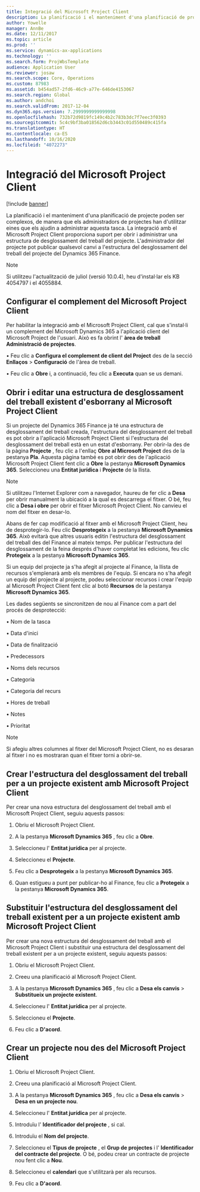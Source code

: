 ```yaml
---
title: Integració del Microsoft Project Client
description: La planificació i el manteniment d'una planificació de projecte poden ser complexos, de manera que els administradors de projectes han d'utilitzar eines que els ajudin a administrar aquesta tasca. La integració amb el Microsoft Project Client proporciona suport per obrir i administrar una estructura de desglossament del treball del projecte.
author: Yowelle
manager: AnnBe
ms.date: 12/11/2017
ms.topic: article
ms.prod: ''
ms.service: dynamics-ax-applications
ms.technology: ''
ms.search.form: ProjWbsTemplate
audience: Application User
ms.reviewer: josaw
ms.search.scope: Core, Operations
ms.custom: 87983
ms.assetid: b454ad57-2fd6-46c9-a77e-646de4153067
ms.search.region: Global
ms.author: andchoi
ms.search.validFrom: 2017-12-04
ms.dyn365.ops.version: 7.2999999999999998
ms.openlocfilehash: 732b72d9819fc149c4b2c783b3dc7f7eec3f0393
ms.sourcegitcommit: 5c4c9bf3ba018562d6cb3443c01d550489c415fa
ms.translationtype: HT
ms.contentlocale: ca-ES
ms.lasthandoff: 10/16/2020
ms.locfileid: "4072273"
---
```

# <a name="microsoft-project-client-integration"></a>Integració del Microsoft Project Client

[!include [banner](../includes/banner.md)]

La planificació i el manteniment d'una planificació de projecte poden ser complexos, de manera que els administradors de projectes han d'utilitzar eines que els ajudin a administrar aquesta tasca. La integració amb el Microsoft Project Client proporciona suport per obrir i administrar una estructura de desglossament del treball del projecte. L'administrador del projecte pot publicar qualsevol canvi a l'estructura del desglossament del treball del projecte del Dynamics 365 Finance.

> [!NOTE]
> Si utilitzeu l'actualització de juliol (versió 10.0.4), heu d'instal·lar els KB 4054797 i el 4055884.

## <a name="configure-the-microsoft-project-client-add-in"></a>Configurar el complement del Microsoft Project Client
Per habilitar la integració amb el Microsoft Project Client, cal que s'instal·li un complement del Microsoft Dynamics 365 a l'aplicació client del Microsoft Project de l'usuari. Això es fa obrint l' **àrea de treball Administració de projectes**.

• Feu clic a **Configura el complement de client del Project** des de la secció **Enllaços** > **Configuració** de l'àrea de treball.

• Feu clic a **Obre** i, a continuació, feu clic a **Executa** quan se us demani.

## <a name="open-and-edit-an-existing-draft-work-breakdown-structure-in-microsoft-project-client"></a>Obrir i editar una estructura de desglossament del treball existent d'esborrany al Microsoft Project Client
Si un projecte del Dynamics 365 Finance ja té una estructura de desglossament del treball creada, l'estructura del desglossament del treball es pot obrir a l'aplicació Microsoft Project Client si l'estructura del desglossament del treball està en un estat d'esborrany. Per obrir-la des de la pàgina **Projecte** , feu clic a l'enllaç **Obre al Microsoft Project** des de la pestanya **Pla**. Aquesta pàgina també es pot obrir des de l'aplicació Microsoft Project Client fent clic a **Obre** la pestanya **Microsoft Dynamics 365**. Seleccioneu una **Entitat jurídica** i **Projecte** de la llista.

> [!NOTE]
> Si utilitzeu l'Internet Explorer com a navegador, haureu de fer clic a **Desa** per obrir manualment la ubicació a la qual es descarrega el fitxer. O bé, feu clic a **Desa i obre** per obrir el fitxer Microsoft Project Client. No canvieu el nom del fitxer en desar-lo.

Abans de fer cap modificació al fitxer amb el Microsoft Project Client, heu de desprotegir-lo. Feu clic **Desprotegeix** a la pestanya **Microsoft Dynamics 365**. Això evitarà que altres usuaris editin l'estructura del desglossament del treball des del Finance al mateix temps. Per publicar l'estructura del desglossament de la feina després d'haver completat les edicions, feu clic **Protegeix** a la pestanya **Microsoft Dynamics 365**.

Si un equip del projecte ja s'ha afegit al projecte al Finance, la llista de recursos s'emplenarà amb els membres de l'equip. Si encara no s'ha afegit un equip del projecte al projecte, podeu seleccionar recursos i crear l'equip al Microsoft Project Client fent clic al botó **Recursos** de la pestanya **Microsoft Dynamics 365**. 

Les dades següents se sincronitzen de nou al Finance com a part del procés de desprotecció:

• Nom de la tasca

• Data d'inici

• Data de finalització

• Predecessors

• Noms dels recursos

• Categoria

• Categoria del recurs

• Hores de treball

• Notes

• Prioritat

> [!NOTE]
> Si afegiu altres columnes al fitxer del Microsoft Project Client, no es desaran al fitxer i no es mostraran quan el fitxer torni a obrir-se.

## <a name="create-the-work-breakdown-structure-for-an-existing-project-using-microsoft-project-client"></a>Crear l'estructura del desglossament del treball per a un projecte existent amb Microsoft Project Client
Per crear una nova estructura del desglossament del treball amb el Microsoft Project Client, seguiu aquests passos:


1.  Obriu el Microsoft Project Client.

2.  A la pestanya **Microsoft Dynamics 365** , feu clic a **Obre**.

3.  Seleccioneu l' **Entitat jurídica** per al projecte.

4.  Seleccioneu el **Projecte**.

5.  Feu clic a **Desprotegeix** a la pestanya **Microsoft Dynamics 365**.

6.  Quan estigueu a punt per publicar-ho al Finance, feu clic a **Protegeix** a la pestanya **Microsoft Dynamics 365**.

## <a name="replace-the-existing-work-breakdown-structure-for-an-existing-project-using-microsoft-project-client"></a>Substituir l'estructura del desglossament del treball existent per a un projecte existent amb Microsoft Project Client
Per crear una nova estructura del desglossament del treball amb el Microsoft Project Client i substituir una estructura del desglossament del treball existent per a un projecte existent, seguiu aquests passos:

1.  Obriu el Microsoft Project Client.

2.  Creeu una planificació al Microsoft Project Client.

3.  A la pestanya **Microsoft Dynamics 365** , feu clic a **Desa els canvis** > **Substitueix un projecte existent**.

4.  Seleccioneu l' **Entitat jurídica** per al projecte.

5.  Seleccioneu el **Projecte**.

6.  Feu clic a **D'acord**.

## <a name="create-a-new-project-from-within-microsoft-project-client"></a>Crear un projecte nou des del Microsoft Project Client


1.  Obriu el Microsoft Project Client.

2.  Creeu una planificació al Microsoft Project Client.

3.  A la pestanya **Microsoft Dynamics 365** , feu clic a **Desa els canvis** > **Desa en un projecte nou**.

4.  Seleccioneu l' **Entitat jurídica** per al projecte.

5.  Introduïu l' **Identificador del projecte** , si cal.

6.  Introduïu el **Nom del projecte**.

7.  Seleccioneu el **Tipus de projecte** , el **Grup de projectes** i l' **Identificador del contracte del projecte**. O bé, podeu crear un contracte de projecte nou fent clic a **Nou**.

8.  Seleccioneu el **calendari** que s'utilitzarà per als recursos.

11. Feu clic a **D'acord**.
